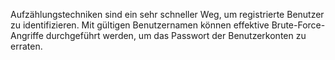 Aufzählungstechniken sind ein sehr schneller Weg, um registrierte Benutzer zu identifizieren. Mit gültigen Benutzernamen können effektive Brute-Force-Angriffe durchgeführt werden, um das Passwort der Benutzerkonten zu erraten.